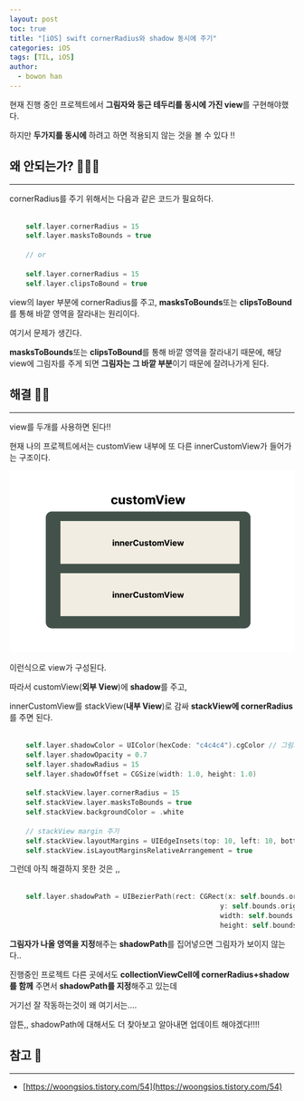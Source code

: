 ```yaml
---
layout: post
toc: true
title: "[iOS] swift cornerRadius와 shadow 동시에 주기"
categories: iOS
tags: [TIL, iOS]
author:
  - bowon han
---
```


현재 진행 중인 프로젝트에서 **그림자와 둥근 테두리를 동시에 가진 view**를 구현해야했다. 

하지만 **두가지를 동시에** 하려고 하면 적용되지 않는 것을 볼 수 있다 ‼️

## 왜 안되는가? 🤷🏻‍♀️
***

cornerRadius를 주기 위해서는 다음과 같은 코드가 필요하다.

```swift

    self.layer.cornerRadius = 15
    self.layer.masksToBounds = true

    // or

    self.layer.cornerRadius = 15
    self.layer.clipsToBound = true

```

view의 layer 부분에 cornerRadius를 주고, 
**masksToBounds**또는 **clipsToBound**를 통해 바깥 영역을 잘라내는 원리이다. 

여기서 문제가 생긴다. 

**masksToBounds**또는 **clipsToBound**를 통해 바깥 영역을 잘라내기 때문에,
해당 view에 그림자를 주게 되면 **그림자는 그 바깥 부분**이기 때문에 잘려나가게 된다.

## 해결 👍🏻
***

view를 두개를 사용하면 된다‼️

현재 나의 프로젝트에서는 customView 내부에 또 다른 innerCustomView가 들어가는 구조이다.

![](/images/ios-cornerRadius-and-shadow-1.png)

이런식으로 view가 구성된다. 
<br>

따라서 customView(**외부 View**)에 **shadow**를 주고,

innerCustomView를 stackView(**내부 View**)로 감싸 **stackView에 cornerRadius**를 주면 된다. 

```swift

    self.layer.shadowColor = UIColor(hexCode: "c4c4c4").cgColor // 그림자 색
    self.layer.shadowOpacity = 0.7 
    self.layer.shadowRadius = 15 
    self.layer.shadowOffset = CGSize(width: 1.0, height: 1.0)
    
    self.stackView.layer.cornerRadius = 15
    self.stackView.layer.masksToBounds = true
    self.stackView.backgroundColor = .white

    // stackView margin 주기
    self.stackView.layoutMargins = UIEdgeInsets(top: 10, left: 10, bottom: 10, right: 10) 
    self.stackView.isLayoutMarginsRelativeArrangement = true

```

그런데 아직 해결하지 못한 것은 ,, 

```swift

    self.layer.shadowPath = UIBezierPath(rect: CGRect(x: self.bounds.origin.x - 1.5, 
                                                    y: self.bounds.origin.y + 10, 
                                                    width: self.bounds.width + 3, 
                                                    height: self.bounds.height - 7)).cgPath

```
**그림자가 나올 영역을 지정**해주는 **shadowPath**를 집어넣으면 그림자가 보이지 않는다.. 

진행중인 프로젝트 다른 곳에서도 **collectionViewCell에 cornerRadius+shadow를 함께** 주면서 **shadowPath를 지정**해주고 있는데 

거기선 잘 작동하는것이 왜 여기서는....

암튼,, shadowPath에 대해서도 더 찾아보고 알아내면 업데이트 해야겠다!!!!


## 참고 📜
***
- [https://woongsios.tistory.com/54](https://woongsios.tistory.com/54)


